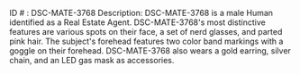 ID # : DSC-MATE-3768
Description: DSC-MATE-3768 is a male Human identified as a Real Estate Agent. DSC-MATE-3768's most distinctive features are various spots on their face, a set of nerd glasses, and parted pink hair. The subject's forehead features two color band markings with a goggle on their forehead. DSC-MATE-3768 also wears a gold earring, silver chain, and an LED gas mask as accessories.
